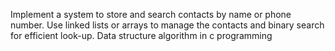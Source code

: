 Implement a system to store and search contacts by name or phone number. Use linked lists or arrays to manage the contacts and binary search for efficient look-up. Data structure algorithm in c programming 
